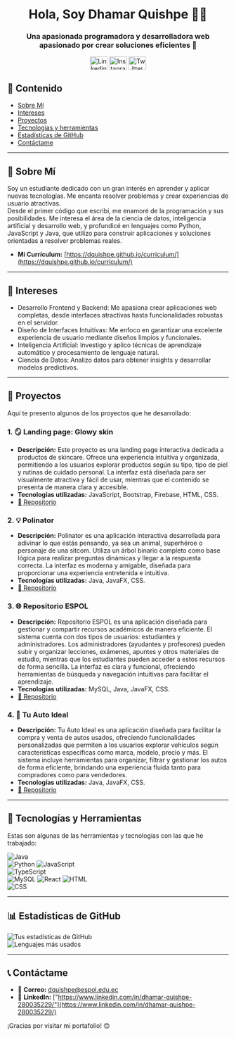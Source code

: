 <!-- # 🌟 **Hola, soy Dhamar Quishpe Rivera** 🌟 -->
<h1 align="center">Hola, Soy Dhamar Quishpe 👩‍💻</h1>

<h3 align="center">Una apasionada programadora y desarrolladora web apasionado por crear soluciones eficientes 🚀</h3>

<p align="center">
<a href="https://www.linkedin.com/in/dhamar-quishpe-280035229/" target="blank"><img align="center" src="https://raw.githubusercontent.com/rahuldkjain/github-profile-readme-generator/master/src/images/icons/Social/linked-in-alt.svg" alt="Linkedin" height="30" width="40" /></a>
<a href="https://instagram.com/sweetdhami" target="blank"><img align="center" src="https://raw.githubusercontent.com/rahuldkjain/github-profile-readme-generator/master/src/images/icons/Social/instagram.svg" alt="Instagram" height="30" width="40" /></a>
<a href="https://twitter.com/elirivera123" target="blank"><img align="center" src="https://raw.githubusercontent.com/rahuldkjain/github-profile-readme-generator/master/src/images/icons/Social/twitter.svg" alt="Twitter" height="30" width="40" /></a>
</p>

## 🌟 **Contenido**
* [Sobre Mí](#-sobre-mí)
* [Intereses](#-intereses)
* [Proyectos](#-proyectos)
* [Tecnologías y herramientas](#-tecnologías-y-herramientas)
* [Estadísticas de GitHub](#-estadísticas-de-github)
* [Contáctame](#-contáctame)

---

## 🪪 **Sobre Mí**
Soy un estudiante dedicado con un gran interés en aprender y aplicar nuevas tecnologías. Me encanta resolver problemas y crear experiencias de usuario atractivas.  
Desde el primer código que escribí, me enamoré de la programación y sus posibilidades. Me interesa el área de la ciencia de datos, inteligencia artificial y desarrollo web, y profundicé en lenguajes como Python, JavaScript y Java, que utilizo para construir aplicaciones y soluciones orientadas a resolver problemas reales.

- **Mi Currículum:** [https://dquishpe.github.io/curriculum/](https://dquishpe.github.io/curriculum/)

---

## 🌟 **Intereses**  
- Desarrollo Frontend y Backend: Me apasiona crear aplicaciones web completas, desde interfaces atractivas hasta funcionalidades robustas en el servidor.  
- Diseño de Interfaces Intuitivas: Me enfoco en garantizar una excelente experiencia de usuario mediante diseños limpios y funcionales.  
- Inteligencia Artificial: Investigo y aplico técnicas de aprendizaje automático y procesamiento de lenguaje natural.  
- Ciencia de Datos: Analizo datos para obtener insights y desarrollar modelos predictivos.  

---

## 💼 **Proyectos**  
Aquí te presento algunos de los proyectos que he desarrollado:  

### 1. 🪞 **Landing page: Glowy skin**  
- **Descripción:** Este proyecto es una landing page interactiva dedicada a productos de skincare. Ofrece una experiencia intuitiva y organizada, permitiendo a los usuarios explorar productos según su tipo, tipo de piel y rutinas de cuidado personal. La interfaz está diseñada para ser visualmente atractiva y fácil de usar, mientras que el contenido se presenta de manera clara y accesible.
- **Tecnologías utilizadas:** JavaScript, Bootstrap, Firebase, HTML, CSS.  
- [🔗 Repositorio](https://github.com/usuario/proyecto1)

### 2. 💡 **Polinator**  
- **Descripción:** Polinator es una aplicación interactiva desarrollada para adivinar lo que estás pensando, ya sea un animal, superhéroe o personaje de una sitcom. Utiliza un árbol binario completo como base lógica para realizar preguntas dinámicas y llegar a la respuesta correcta. La interfaz es moderna y amigable, diseñada para proporcionar una experiencia entretenida e intuitiva.
- **Tecnologías utilizadas:** Java, JavaFX, CSS.  
- [🔗 Repositorio](https://github.com/randyRivera0/Polinator.git)

### 3. 🌐 **Repositorio ESPOL**  
- **Descripción:** Repositorio ESPOL es una aplicación diseñada para gestionar y compartir recursos académicos de manera eficiente. El sistema cuenta con dos tipos de usuarios: estudiantes y administradores. Los administradores (ayudantes y profesores) pueden subir y organizar lecciones, exámenes, apuntes y otros materiales de estudio, mientras que los estudiantes pueden acceder a estos recursos de forma sencilla. La interfaz es clara y funcional, ofreciendo herramientas de búsqueda y navegación intuitivas para facilitar el aprendizaje.
- **Tecnologías utilizadas:** MySQL, Java, JavaFX, CSS.  
- [🔗 Repositorio](https://github.com/randyRivera0/EduRepoEspol.git)

### 4. 🚗 **Tu Auto Ideal**  
- **Descripción:** Tu Auto Ideal es una aplicación diseñada para facilitar la compra y venta de autos usados, ofreciendo funcionalidades personalizadas que permiten a los usuarios explorar vehículos según características específicas como marca, modelo, precio y más. El sistema incluye herramientas para organizar, filtrar y gestionar los autos de forma eficiente, brindando una experiencia fluida tanto para compradores como para vendedores. 
- **Tecnologías utilizadas:** Java, JavaFX, CSS.  
- [🔗 Repositorio](https://github.com/leozam02/ProyectoEstructura1p.git)
---

## 🚀 **Tecnologías y Herramientas**  
Estas son algunas de las herramientas y tecnologías con las que he trabajado:  

![Java](https://img.shields.io/badge/Java-FF4F4F?style=for-the-badge&logo=java&logoColor=white)  
![Python](https://img.shields.io/badge/Python-007ACC?style=for-the-badge&logo=python&logoColor=white)
![JavaScript](https://img.shields.io/badge/JavaScript-FFC300?style=for-the-badge&logo=javascript&logoColor=black)  
![TypeScript](https://img.shields.io/badge/TypeScript-2E7D32?style=for-the-badge&logo=typescript&logoColor=white)      
![MySQL](https://img.shields.io/badge/MySQL-00758F?style=for-the-badge&logo=mysql&logoColor=white) 
![React](https://img.shields.io/badge/React-00C6FF?style=for-the-badge&logo=react&logoColor=black) 
![HTML](https://img.shields.io/badge/HTML-FF5733?style=for-the-badge&logo=html5&logoColor=white)  
![CSS](https://img.shields.io/badge/CSS-2980B9?style=for-the-badge&logo=css3&logoColor=white)  

---


## 📊 **Estadísticas de GitHub**  
![Tus estadísticas de GitHub](https://github-readme-stats.vercel.app/api?username=dquishpe&show_icons=true&theme=dracula)  
![Lenguajes más usados](https://github-readme-stats.vercel.app/api/top-langs/?username=dquishpe&layout=compact&theme=dracula)

---

## 📞 **Contáctame**  
- 📧 **Correo:** [dquishpe@espol.edu.ec](dquishpe@espol.edu.ec)  
- 💼 **LinkedIn:** ["https://www.linkedin.com/in/dhamar-quishpe-280035229/"](https://www.linkedin.com/in/dhamar-quishpe-280035229/)  


¡Gracias por visitar mi portafolio! 😊


